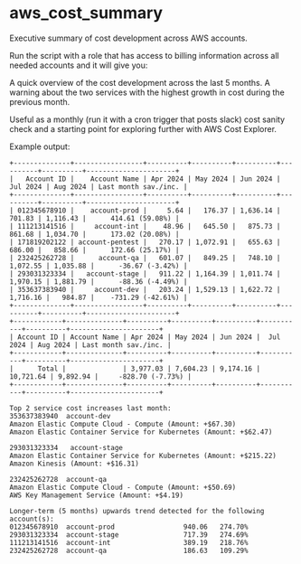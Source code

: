 # aws_cost_summary
Executive summary of cost development across AWS accounts.

Run the script with a role that has access to billing information across all needed accounts and it will give you:

A quick overview of the cost development across the last 5 months.
A warning about the two services with the highest growth in cost during the previous month.

Useful as a monthly (run it with a cron trigger that posts slack) cost sanity check and a starting point for exploring further with AWS Cost Explorer.

Example output:

```
+--------------+-----------------+----------+----------+----------+----------+----------+----------------------+
|   Account ID |    Account Name | Apr 2024 | May 2024 | Jun 2024 | Jul 2024 | Aug 2024 | Last month sav./inc. |
+--------------+-----------------+----------+----------+----------+----------+----------+----------------------+
| 012345678910 |    account-prod |     5.64 |   176.37 | 1,636.14 |   701.83 | 1,116.43 |      414.61 (59.08%) |
| 111213141516 |     account-int |    48.96 |   645.50 |   875.73 |   861.68 | 1,034.70 |      173.02 (20.08%) |
| 171819202122 | account-pentest |   270.17 | 1,072.91 |   655.63 |   686.00 |   858.66 |      172.66 (25.17%) |
| 232425262728 |      account-qa |   601.07 |   849.25 |   748.10 | 1,072.55 | 1,035.88 |      -36.67 (-3.42%) |
| 293031323334 |   account-stage |   911.22 | 1,164.39 | 1,011.74 | 1,970.15 | 1,881.79 |      -88.36 (-4.49%) |
| 353637383940 |     account-dev |   203.24 | 1,529.13 | 1,622.72 | 1,716.16 |   984.87 |    -731.29 (-42.61%) |
+--------------+-----------------+----------+----------+----------+----------+----------+----------------------+
+------------+--------------+----------+----------+----------+-----------+----------+----------------------+
| Account ID | Account Name | Apr 2024 | May 2024 | Jun 2024 |  Jul 2024 | Aug 2024 | Last month sav./inc. |
+------------+--------------+----------+----------+----------+-----------+----------+----------------------+
|      Total |              | 3,977.03 | 7,604.23 | 9,174.16 | 10,721.64 | 9,892.94 |     -828.70 (-7.73%) |
+------------+--------------+----------+----------+----------+-----------+----------+----------------------+

Top 2 service cost increases last month:
353637383940  account-dev
Amazon Elastic Compute Cloud - Compute (Amount: +$67.30)
Amazon Elastic Container Service for Kubernetes (Amount: +$62.47)

293031323334   account-stage
Amazon Elastic Container Service for Kubernetes (Amount: +$215.22)
Amazon Kinesis (Amount: +$16.31)

232425262728  account-qa
Amazon Elastic Compute Cloud - Compute (Amount: +$50.69)
AWS Key Management Service (Amount: +$4.19)

Longer-term (5 months) upwards trend detected for the following account(s):
012345678910  account-prod                 940.06   274.70%
293031323334  account-stage                717.39   274.69%
111213141516  account-int                  389.19   218.76%
232425262728  account-qa                   186.63   109.29%
```

